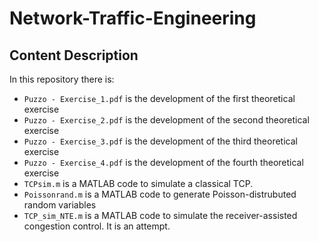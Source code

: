 # Network-Traffic-Engineering

## Content Description
In this repository there is:
- `Puzzo - Exercise_1.pdf` is the development of the first theoretical exercise
- `Puzzo - Exercise_2.pdf` is the development of the second theoretical exercise
- `Puzzo - Exercise_3.pdf` is the development of the third theoretical exercise
- `Puzzo - Exercise_4.pdf` is the development of the fourth theoretical exercise
- `TCPsim.m` is a MATLAB code to simulate a classical TCP. 
- `Poissonrand.m` is a MATLAB code to generate Poisson-distrubuted random variables 
- `TCP_sim_NTE.m` is a MATLAB code to simulate the receiver-assisted congestion control. It is an attempt. 
